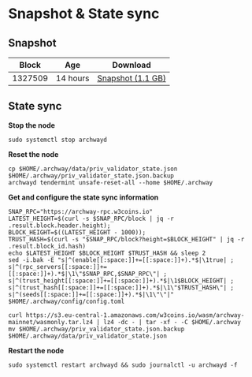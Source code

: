 # Snapshot & State sync

## Snapshot

|     Block   |     Age     |   Download  |
| ----------- | ----------- | ----------- |
|   1327509   |  14 hours | [Snapshot (1.1 GB)](https://s3.eu-central-1.amazonaws.com/w3coins.io/snapshots/archway-mainnet/archway_snapsot_latest.tar.lz4)  |

## State sync

**Stop the node**

```
sudo systemctl stop archwayd
```

**Reset the node**

```
cp $HOME/.archway/data/priv_validator_state.json $HOME/.archway/priv_validator_state.json.backup
archwayd tendermint unsafe-reset-all --home $HOME/.archway
```

**Get and configure the state sync information**

```
SNAP_RPC="https://archway-rpc.w3coins.io"
LATEST_HEIGHT=$(curl -s $SNAP_RPC/block | jq -r .result.block.header.height);
BLOCK_HEIGHT=$((LATEST_HEIGHT - 1000));
TRUST_HASH=$(curl -s "$SNAP_RPC/block?height=$BLOCK_HEIGHT" | jq -r .result.block_id.hash) 
echo $LATEST_HEIGHT $BLOCK_HEIGHT $TRUST_HASH && sleep 2
sed -i.bak -E "s|^(enable[[:space:]]+=[[:space:]]+).*$|\1true| ;
s|^(rpc_servers[[:space:]]+=[[:space:]]+).*$|\1\"$SNAP_RPC,$SNAP_RPC\"| ;
s|^(trust_height[[:space:]]+=[[:space:]]+).*$|\1$BLOCK_HEIGHT| ;
s|^(trust_hash[[:space:]]+=[[:space:]]+).*$|\1\"$TRUST_HASH\"| ;
s|^(seeds[[:space:]]+=[[:space:]]+).*$|\1\"\"|" $HOME/.archway/config/config.toml
```

```
curl https://s3.eu-central-1.amazonaws.com/w3coins.io/wasm/archway-mainnet/wasmonly.tar.lz4 | lz4 -dc - | tar -xf - -C $HOME/.archway
mv $HOME/.archway/priv_validator_state.json.backup $HOME/.archway/data/priv_validator_state.json
```

**Restart the node**

```
sudo systemctl restart archwayd && sudo journalctl -u archwayd -f
```
